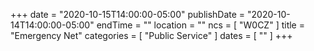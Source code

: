 +++
date = "2020-10-15T14:00:00-05:00"
publishDate = "2020-10-14T14:00:00-05:00"
endTime = ""
location = ""
ncs = [ "W0CZ" ]
title = "Emergency Net"
categories = [ "Public Service" ]
dates = [ "" ]
+++
